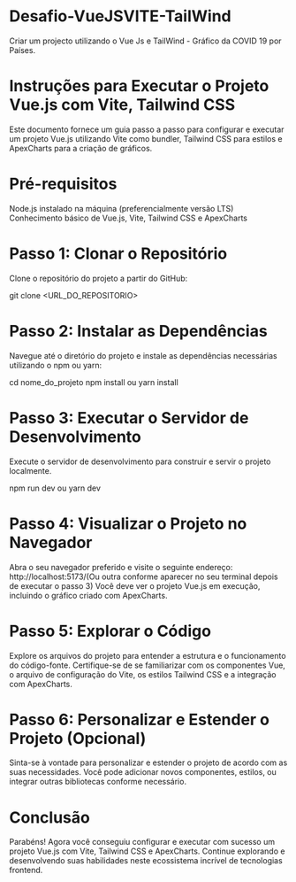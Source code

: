 # Desafio-VueJSVITE-TailWind
Criar um projecto utilizando o Vue Js e TailWind - Gráfico da COVID 19 por Países.

# Instruções para Executar o Projeto Vue.js com Vite, Tailwind CSS
Este documento fornece um guia passo a passo para configurar e executar um projeto Vue.js utilizando Vite como bundler, Tailwind CSS para estilos e ApexCharts para a criação de gráficos.

# Pré-requisitos
Node.js instalado na máquina (preferencialmente versão LTS)
Conhecimento básico de Vue.js, Vite, Tailwind CSS e ApexCharts

# Passo 1: Clonar o Repositório
Clone o repositório do projeto a partir do GitHub:

git clone <URL_DO_REPOSITORIO>

# Passo 2: Instalar as Dependências
Navegue até o diretório do projeto e instale as dependências necessárias utilizando o npm ou yarn:

cd nome_do_projeto
npm install
  ou
yarn install
# Passo 3: Executar o Servidor de Desenvolvimento
Execute o servidor de desenvolvimento para construir e servir o projeto localmente.

npm run dev
  ou
yarn dev

# Passo 4: Visualizar o Projeto no Navegador
Abra o seu navegador preferido e visite o seguinte endereço:
http://localhost:5173/(Ou outra conforme aparecer no seu terminal depois de executar o passo 3)
Você deve ver o projeto Vue.js em execução, incluindo o gráfico criado com ApexCharts.

# Passo 5: Explorar o Código
Explore os arquivos do projeto para entender a estrutura e o funcionamento do código-fonte. Certifique-se de se familiarizar com os componentes Vue, o arquivo de configuração do Vite, os estilos Tailwind CSS e a integração com ApexCharts.

# Passo 6: Personalizar e Estender o Projeto (Opcional)
Sinta-se à vontade para personalizar e estender o projeto de acordo com as suas necessidades. Você pode adicionar novos componentes, estilos, ou integrar outras bibliotecas conforme necessário.

# Conclusão
Parabéns! Agora você conseguiu configurar e executar com sucesso um projeto Vue.js com Vite, Tailwind CSS e ApexCharts. Continue explorando e desenvolvendo suas habilidades neste ecossistema incrível de tecnologias frontend.
